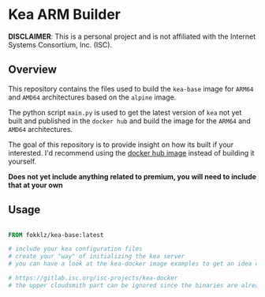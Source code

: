 # Kea ARM Builder

**DISCLAIMER**: This is a personal project and is not affiliated with the Internet Systems Consortium, Inc. (ISC).


## Overview

This repository contains the files used to build the `kea-base` image for `ARM64` and `AMD64` architectures based on the `alpine` image.

The python script `main.py` is used to get the latest version of `kea` not yet built and published in the `docker hub` and build the image for the `ARM64` and `AMD64` architectures.

The goal of this repository is to provide insight on how its built if your interested. I'd recommend using the [docker hub image](https://hub.docker.com/r/fokklz/kea-base) instead of building it yourself.

**Does not yet include anything related to premium, you will need to include that at your own**

## Usage

```Dockerfile

FROM fokklz/kea-base:latest

# include your kea configuration files
# create your "way" of initializing the kea server
# you can have a look at the kea-docker image examples to get an idea of how to do it 

# https://gitlab.isc.org/isc-projects/kea-docker
# the upper cloudsmith part can be ignored since the binaries are already included in the image
```